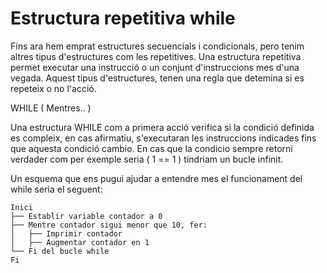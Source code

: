# Estructura repetitiva while

Fins ara hem emprat estructures secuencials i condicionals, pero tenim altres tipus d'estructures com les repetitives. Una estructura repetitiva permet executar una instrucció o un conjunt d'instruccions mes d'una vegada. Aquest tipus d'estructures, tenen una regla que detemina si es repeteix o no l'acció.

WHILE ( Mentres.. )

Una estructura WHILE com a primera acció verifica si la condició definida es compleix, en cas afirmatiu, s'executaran les instruccions indicades fins que aquesta condició cambio.
En cas que la condicio sempre retorni verdader com per exemple seria ( 1 == 1 ) tindriam un bucle infinit.

Un esquema que ens pugui ajudar a entendre mes el funcionament del while seria el seguent:

```less
Inici
├── Establir variable contador a 0
├── Mentre contador sigui menor que 10, fer:
│   ├── Imprimir contador
│   ├── Augmentar contador en 1
└── Fi del bucle while
Fi
```


